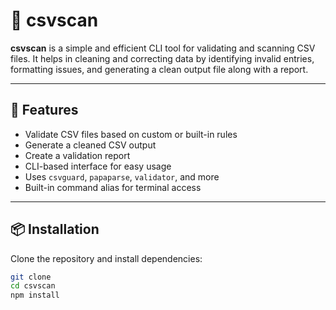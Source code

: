 # 📄 csvscan

**csvscan** is a simple and efficient CLI tool for validating and scanning CSV files. It helps in cleaning and correcting data by identifying invalid entries, formatting issues, and generating a clean output file along with a report.

---

## 🚀 Features

- Validate CSV files based on custom or built-in rules
- Generate a cleaned CSV output
- Create a validation report
- CLI-based interface for easy usage
- Uses `csvguard`, `papaparse`, `validator`, and more
- Built-in command alias for terminal access

---

## 📦 Installation

Clone the repository and install dependencies:

```bash
git clone 
cd csvscan
npm install
